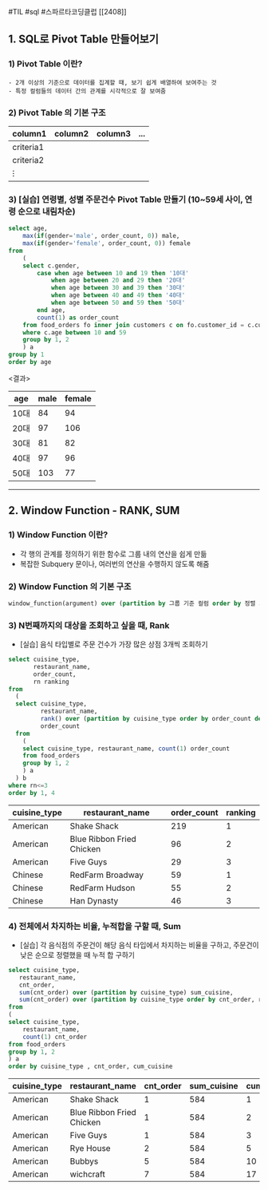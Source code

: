 #TIL #sql #스파르타코딩클럽 [[2408]]

## 1. SQL로 Pivot Table 만들어보기

### 1) Pivot Table 이란?

```null
- 2개 이상의 기준으로 데이터를 집계할 때, 보기 쉽게 배열하여 보여주는 것
- 특정 컬럼들의 데이터 간의 관계를 시각적으로 잘 보여줌
```

### 2) Pivot Table 의 기본 구조

|column1|column2|column3|...|
|---|---|---|---|
|criteria1||||
|criteria2||||
|⁝||||

### 3) [실습] 연령별, 성별 주문건수 Pivot Table 만들기 (10~59세 사이, 연령 순으로 내림차순)

```sql
select age,
	max(if(gender='male', order_count, 0)) male,
    max(if(gender='female', order_count, 0)) female
from
	(
    select c.gender,
    	case when age between 10 and 19 then '10대'
        	when age between 20 and 29 then '20대'
            when age between 30 and 39 then '30대'
            when age between 40 and 49 then '40대'
            when age between 50 and 59 then '50대'
        end age,
        count(1) as order_count
    from food_orders fo inner join customers c on fo.customer_id = c.customer_id
    where c.age between 10 and 59
    group by 1, 2
    ) a
group by 1
order by age
```

<결과>

|age|male|female|
|---|---|---|
|10대|84|94|
|20대|97|106|
|30대|81|82|
|40대|97|96|
|50대|103|77|

---

## 2. Window Function - RANK, SUM

### 1) Window Function 이란?

- 각 행의 관계를 정의하기 위한 함수로 그룹 내의 연산을 쉽게 만듦
- 복잡한 Subquery 문이나, 여러번의 연산을 수행하지 않도록 해줌

### 2) Window Function 의 기본 구조

```sql
window_function(argument) over (partition by 그룹 기준 컬럼 order by 정렬 기준)
```

### 3) N번째까지의 대상을 조회하고 싶을 때, Rank

- [실습] 음식 타입별로 주문 건수가 가장 많은 상점 3개씩 조회하기

```sql
select cuisine_type,
       restaurant_name,
       order_count,
       rn ranking
from
  (
  select cuisine_type,
         restaurant_name,
         rank() over (partition by cuisine_type order by order_count desc) rn,
         order_count
  from
    (
    select cuisine_type, restaurant_name, count(1) order_count
    from food_orders
    group by 1, 2
    ) a
  ) b
where rn<=3
order by 1, 4
```

|cuisine_type|restaurant_name|order_count|ranking|
|---|---|---|---|
|American|Shake Shack|219|1|
|American|Blue Ribbon Fried Chicken|96|2|
|American|Five Guys|29|3|
|Chinese|RedFarm Broadway|59|1|
|Chinese|RedFarm Hudson|55|2|
|Chinese|Han Dynasty|46|3|

### 4) 전체에서 차지하는 비율, 누적합을 구할 때, Sum

- [실습] 각 음식점의 주문건이 해당 음식 타입에서 차지하는 비율을 구하고, 주문건이 낮은 순으로 정렬했을 때 누적 합 구하기

```sql
select cuisine_type,
   restaurant_name,
   cnt_order,
   sum(cnt_order) over (partition by cuisine_type) sum_cuisine,
   sum(cnt_order) over (partition by cuisine_type order by cnt_order, restaurant_name) cum_cuisine
from
(
select cuisine_type, 
	restaurant_name, 
	count(1) cnt_order
from food_orders
group by 1, 2
) a
order by cuisine_type , cnt_order, cum_cuisine
```

|cuisine_type|restaurant_name|cnt_order|sum_cuisine|cum_cuisine|
|---|---|---|---|---|
|American|Shake Shack|1|584|1|
|American|Blue Ribbon Fried Chicken|1|584|2|
|American|Five Guys|1|584|3|
|American|Rye House|2|584|5|
|American|Bubbys|5|584|10|
|American|wichcraft|7|584|17|